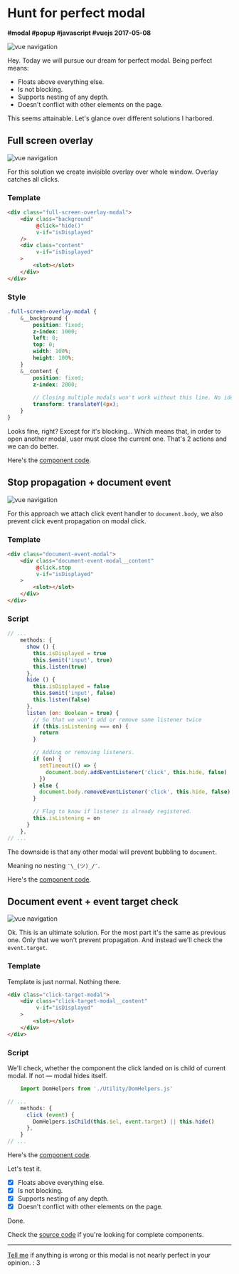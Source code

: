 # Hunt for perfect modal

**#modal #popup #javascript #vuejs 2017-05-08**

![vue navigation](assets/perfect-modal-header.png)

Hey. Today we will pursue our dream for perfect modal. Being perfect means:
* Floats above everything else.
* Is not blocking.
* Supports nesting of any depth.
* Doesn't conflict with other elements on the page.
 
This seems attainable. Let's glance over different solutions I harbored.

## Full screen overlay

![vue navigation](assets/overlay.gif)

For this solution we create invisible overlay over whole window. Overlay catches all clicks.

### Template
```html
<div class="full-screen-overlay-modal">
    <div class="background"
         @click="hide()"
         v-if="isDisplayed"
    />
    <div class="content"
         v-if="isDisplayed"
    >
        <slot></slot>
    </div>
</div>
```

### Style
```scss
.full-screen-overlay-modal {
    &__background {
        position: fixed;
        z-index: 1000;
        left: 0;
        top: 0;
        width: 100%;
        height: 100%;
    }
    &__content {
        position: fixed;
        z-index: 2000;
        
        // Closing multiple modals won't work without this line. No idea as to why.
        transform: translateY(4px); 
    }
}
```

Looks fine, right? Except for it's blocking... Which means that, in order to open another modal, user must close the current one. That's 2 actions and we can do better.

Here's the [component code][full screen overlay modal code].

## Stop propagation + document event

![vue navigation](assets/stop-propagation-window-event.gif)

For this approach we attach click event handler to `document.body`, we also prevent click event propagation on modal click.
 
### Template
```html
<div class="document-event-modal">
    <div class="document-event-modal__content"
         @click.stop
         v-if="isDisplayed"
    >
        <slot></slot>
    </div>
</div>
```

### Script
```javascript
// ...
    methods: {
      show () {
        this.isDisplayed = true
        this.$emit('input', true)
        this.listen(true)
      },
      hide () {
        this.isDisplayed = false
        this.$emit('input', false)
        this.listen(false)
      },
      listen (on: Boolean = true) {
        // So that we won't add or remove same listener twice
        if (this.isListening === on) {
          return
        }

        // Adding or removing listeners.
        if (on) {
          setTimeout(() => {
            document.body.addEventListener('click', this.hide, false)
          })
        } else {
          document.body.removeEventListener('click', this.hide, false)
        }

        // Flag to know if listener is already registered.
        this.isListening = on
      }
    },
// ... 
```

The downside is that any other modal will prevent bubbling to `document`. 

Meaning no nesting `¯\_(ツ)_/¯`.


Here's the [component code][document event modal code].

## Document event + event target check

![vue navigation](assets/click-target.gif)

Ok. This is an ultimate solution. For the most part it's the same as previous one. Only that we won't prevent propagation. And instead we'll check the `event.target`.
 
### Template

Template is just normal. Nothing there.

```html
<div class="click-target-modal">
    <div class="click-target-modal__content"
         v-if="isDisplayed"
    >
        <slot></slot>
    </div>
</div>
```

### Script

We'll check, whether the component the click landed on is child of current modal. If not — modal hides itself.

```javascript
    import DomHelpers from './Utility/DomHelpers.js'

// ...
    methods: {
      click (event) {
        DomHelpers.isChild(this.$el, event.target) || this.hide()
      },  
    }  
// ... 
```
Here's the [component code][click target modal code].

Let's test it.

  - [x] Floats above everything else.
  - [x] Is not blocking.
  - [x] Supports nesting of any depth.
  - [x] Doesn't conflict with other elements on the page.
 
Done.

Check the [source code][source code] if you're looking for complete components.

----------------

[Tell me](/README.md) if anything is wrong or this modal is not nearly perfect in your opinion. : 3

[full screen overlay modal code]: https://github.com/asvae/my-articles/blob/master/perfect-modal/src/FullScreenOverlayModal.vue
[document event modal code]: https://github.com/asvae/my-articles/blob/master/perfect-modal/src/DocumentEventModal.vue
[click target modal code]: https://github.com/asvae/my-articles/blob/master/perfect-modal/src/ClickTargetModal.vue
[source code]: https://github.com/asvae/my-articles/tree/master/perfect-modal

